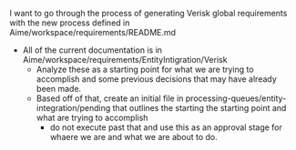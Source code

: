 I want to go through the process of generating Verisk global requirements with the new process defined in Aime/workspace/requirements/README.md
- All of the current documentation is in Aime/workspace/requirements/EntityIntigration/Verisk
    - Analyze these as a starting point for what we are trying to accomplish and some previous decisions that may have already been made.
    - Based off of that, create an initial file in processing-queues/entity-integration/pending that outlines the starting the starting point and what are trying to accomplish
        - do not execute past that and use this as an approval stage for whaere we are and what we are about to do.